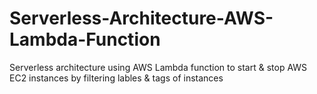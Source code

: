 # Serverless-Architecture-AWS-Lambda-Function
Serverless architecture using AWS Lambda function to start &amp; stop AWS EC2 instances by filtering lables &amp; tags of instances
